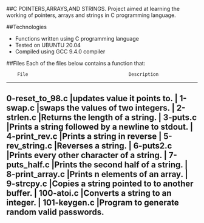 ##C POINTERS,ARRAYS,AND STRINGS.
Project aimed at learning the working of pointers, arrays and strings in C programming language.

##Technologies
* Functions written using C programming language
* Tested on UBUNTU 20.04
* Compiled using GCC 9.4.0 compiler

##Files
Each of the files below contains a function that:

        File                                     Description
----------------------------------------------------------------------------------
0-reset_to_98.c                  |updates value it points to.
                                 |
1-swap.c             	         |swaps the values of two integers.
                                 |
2-strlen.c			 |Returns the length of a string.
			         |
3-puts.c			 |Prints a string followed by a newline to stdout.
       				 |
4-print_rev.c			 |Prints a string in reverse
			         |
5-rev_string.c		         |Reverses a string.
				 |
6-puts2.c      			 |Prints every other character of a string.
 				 |
7-puts_half.c                    |Prints the second half of a string.
				 |
8-print_array.c    	         |Prints n elements of an array.
				 |
9-strcpy.c			 |Copies a string pointed to to another buffer.
				 |
100-atoi.c  			 |Converts a string to an integer.
			  	 |
101-keygen.c 		         |Program to generate random valid passwords.
-----------------------------------------------------------------------------------				 

